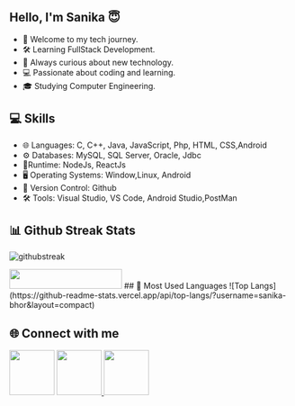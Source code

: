 ## Hello, I'm Sanika 😇
- 👋 Welcome to my tech journey.
- 🛠 Learning FullStack Development.
- 🌱 Always curious about new technology.
- 💻 Passionate about coding and learning.
- 🎓 Studying Computer Engineering.

## 💻 Skills
- 🌐 Languages: C, C++, Java, JavaScript, Php, HTML, CSS,Android
- ⚙ Databases: MySQL, SQL Server, Oracle, Jdbc
- 🔗Runtime: NodeJs, ReactJs
- 🖥 Operating Systems: Window,Linux, Android
- 📜 Version Control: Github
- 🛠 Tools: Visual Studio, VS Code, Android Studio,PostMan

## 📊 Github Streak Stats 

![githubstreak](https://streak-stats.demolab.com?user=sanika-bhor&theme=highcontrast&border_radius=5.4)

  <img src="https://visitcount.itsvg.in/api?id=sanika-bhor&label=Profile%20Views&color=11&icon=5&pretty=true" width="200" height="35" />
## 👀 Most Used Languages 
![Top Langs](https://github-readme-stats.vercel.app/api/top-langs/?username=sanika-bhor&layout=compact)

## 🌐 Connect with me 
<a href="https://www.linkedin.com/in/sanikabhor"><img src="https://upload.wikimedia.org/wikipedia/commons/thumb/8/81/LinkedIn_icon.svg/2048px-LinkedIn_icon.svg.png" width="80" height="80" ></a>  <a href="https://github.com/sanika-bhor"><img src="https://play-lh.googleusercontent.com/PCpXdqvUWfCW1mXhH1Y_98yBpgsWxuTSTofy3NGMo9yBTATDyzVkqU580bfSln50bFU=w240-h480-rw" width="80" height="80" >
<a href="https://leetcode.com/u/bhorsanika0239/"><img src="https://encrypted-tbn0.gstatic.com/images?q=tbn:ANd9GcQfPAiDdsvK7TSLeU9QFNSYG_q4T9hTlMk4PVHuIzHTKay0Lf13uyWqPovdJW7jQvS3-LA&usqp=CAU" width="80" height="80"></a>

